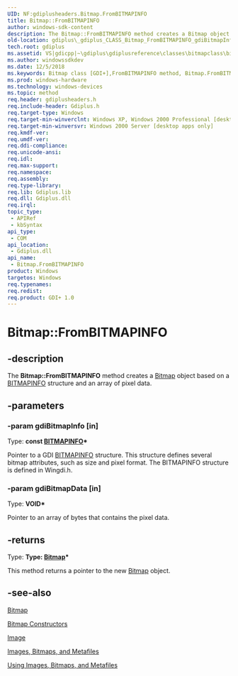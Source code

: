 ```yaml
---
UID: NF:gdiplusheaders.Bitmap.FromBITMAPINFO
title: Bitmap::FromBITMAPINFO
author: windows-sdk-content
description: The Bitmap::FromBITMAPINFO method creates a Bitmap object based on a BITMAPINFO structure and an array of pixel data.
old-location: gdiplus\_gdiplus_CLASS_Bitmap_FromBITMAPINFO_gdiBitmapInfo_gdiBitmapData_.htm
tech.root: gdiplus
ms.assetid: VS|gdicpp|~\gdiplus\gdiplusreference\classes\bitmapclass\bitmapmethods\frombitmapinfo.htm
ms.author: windowssdkdev
ms.date: 12/5/2018
ms.keywords: Bitmap class [GDI+],FromBITMAPINFO method, Bitmap.FromBITMAPINFO, Bitmap::FromBITMAPINFO, FromBITMAPINFO, FromBITMAPINFO method [GDI+], FromBITMAPINFO method [GDI+],Bitmap class, _gdiplus_CLASS_Bitmap_FromBITMAPINFO_gdiBitmapInfo_gdiBitmapData_, gdiplus._gdiplus_CLASS_Bitmap_FromBITMAPINFO_gdiBitmapInfo_gdiBitmapData_
ms.prod: windows-hardware
ms.technology: windows-devices
ms.topic: method
req.header: gdiplusheaders.h
req.include-header: Gdiplus.h
req.target-type: Windows
req.target-min-winverclnt: Windows XP, Windows 2000 Professional [desktop apps only]
req.target-min-winversvr: Windows 2000 Server [desktop apps only]
req.kmdf-ver: 
req.umdf-ver: 
req.ddi-compliance: 
req.unicode-ansi: 
req.idl: 
req.max-support: 
req.namespace: 
req.assembly: 
req.type-library: 
req.lib: Gdiplus.lib
req.dll: Gdiplus.dll
req.irql: 
topic_type:
 - APIRef
 - kbSyntax
api_type:
 - COM
api_location:
 - Gdiplus.dll
api_name:
 - Bitmap.FromBITMAPINFO
product: Windows
targetos: Windows
req.typenames: 
req.redist: 
req.product: GDI+ 1.0
---
```


# Bitmap::FromBITMAPINFO


## -description


The <b>Bitmap::FromBITMAPINFO</b> method creates a 
			<a href="https://msdn.microsoft.com/en-us/library/ms534420(v=VS.85).aspx">Bitmap</a> object based on a 
			<a href="https://msdn.microsoft.com/84cc51e8-78f3-4ee6-bc08-94feff89afb0">BITMAPINFO</a> structure and an array of pixel data.


## -parameters




### -param gdiBitmapInfo [in]

Type: <b>const <a href="https://msdn.microsoft.com/84cc51e8-78f3-4ee6-bc08-94feff89afb0">BITMAPINFO</a>*</b>

Pointer to a GDI 
					<a href="https://msdn.microsoft.com/84cc51e8-78f3-4ee6-bc08-94feff89afb0">BITMAPINFO</a> structure. This structure defines several bitmap attributes, such as size and pixel format. The 
					BITMAPINFO structure is defined in Wingdi.h. 


### -param gdiBitmapData [in]

Type: <b>VOID*</b>

Pointer to an array of bytes that contains the pixel data. 


## -returns



Type: <strong>Type: <b><a href="https://msdn.microsoft.com/en-us/library/ms534420(v=VS.85).aspx">Bitmap</a>*</b>
</strong>

This method returns a pointer to the new 
						<a href="https://msdn.microsoft.com/en-us/library/ms534420(v=VS.85).aspx">Bitmap</a> object.




## -see-also




<a href="https://msdn.microsoft.com/en-us/library/ms534420(v=VS.85).aspx">Bitmap</a>



<a href="https://msdn.microsoft.com/en-us/library/ms536285(v=VS.85).aspx">Bitmap Constructors</a>



<a href="https://msdn.microsoft.com/en-us/library/ms534462(v=VS.85).aspx">Image</a>



<a href="https://msdn.microsoft.com/en-us/library/ms536335(v=VS.85).aspx">Images, Bitmaps, and Metafiles</a>



<a href="https://msdn.microsoft.com/en-us/library/ms533815(v=VS.85).aspx">Using Images, Bitmaps, and Metafiles</a>
 

 

